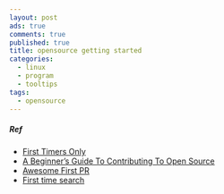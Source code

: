 ```yaml
---
layout: post
ads: true
comments: true
published: true
title: opensource getting started
categories:
  - linux
  - program
  - tooltips
tags:
  - opensource
---
```

##### Ref
- [First Timers Only](https://medium.com/@kentcdodds/first-timers-only-78281ea47455)
- [A Beginner’s Guide To Contributing To Open Source](https://www.natashatherobot.com/beginners-contributing-to-open-source/)
- [Awesome First PR](https://github.com/MunGell/awesome-for-beginners)
- [First time search](https://github.com/search?l=Python&q=label%3Afirst-timers-only+is%3Aopen&ref=searchresults&type=Issues&utf8=%E2%9C%93)
